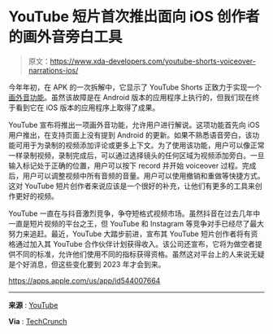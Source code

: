 # YouTube 短片首次推出面向 iOS 创作者的画外音旁白工具

> 原文：<https://www.xda-developers.com/youtube-shorts-voiceover-narrations-ios/>

今年年初，在 APK 的一次拆解中，它显示了 YouTube Shorts 正致力于实现一个[画外音功能](https://www.xda-developers.com/youtube-shorts-dedicated-voiceover-feature-soon/)。虽然该故障是在 Android 版本的应用程序上执行的，但我们现在终于看到它在 iOS 版本的应用程序上取得了成果。

YouTube 宣布将推出一项画外音功能，允许用户进行解说。这项功能首先向 iOS 用户推出，在支持页面上没有提到 Android 的更新。如果不熟悉语音旁白，该功能可用于为录制的视频添加评论或更多上下文。为了使用该功能，用户可以像正常一样录制视频，录制完成后，可以通过选择镜头的任何区域为视频添加旁白。一旦输入标记处于正确的位置，用户可以按下 record 并开始 voiceover 过程。完成后，用户可以调整视频中所有音频的音量。用户可以使用撤销和重做等快捷方式。这对 YouTube 短片创作者来说应该是一个很好的补充，让他们有更多的工具来创作更好的视频。

YouTube 一直在与抖音激烈竞争，争夺短格式视频市场。虽然抖音在过去几年中一直是短片视频的平台之王，但 YouTube 和 Instagram 等竞争对手已经尽了最大努力来追赶。最近，YouTube 大踏步前进，宣布其 YouTube 短片创作者将有资格通过加入其 YouTube 合作伙伴计划获得收入。该公司还宣布，它将为做空者提供不同的标准，允许他们使用不同的指标获得资格。虽然这对平台上的人来说无疑是个好消息，但这些变化要到 2023 年才会到来。

https://apps.apple.com/us/app/id544007664

* * *

**来源** : [YouTube](https://support.google.com/youtube/thread/139221507?hl=en)

**Via** : [TechCrunch](https://techcrunch.com/2022/09/27/youtube-shorts-narration-voiceovers-tiktok/?tpcc=tcplustwitter&guccounter=1)
